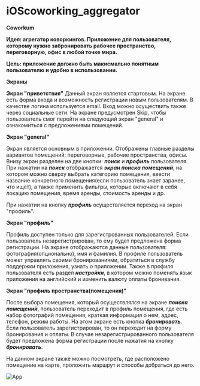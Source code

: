 # iOScoworking_aggregator
**Coworkum**

**Идея: агрегатор коворкингов. Приложение для пользователя, которому нужно забронировать рабочее пространство, переговорную, офис в любой точке мира.**

**Цель: приложение должно быть макисмально понятным пользователю и удобно в использовании.**


**Экраны**

**Экран "приветствия"**
Данный экран является стартовым. На экране есть форма входа и возможность регистрации новым пользователям. В качестве логина используется email. Вход можно осуществить также через социальные сети. На экране предусмотрен Skip, чтобы пользователь смог перейти на следующий экран "general" и ознакомиться с предложениями помещений.

**Экран "general"**

Экран является основным в приложении. Отображены главные разделы вариантов помещений: переговорные, рабочие пространства, офисы. Внизу экран разделен на две кнопки: ***поиск*** и ***профиль*** пользователя. При нажатии на ***поиск*** отображается ***экран поиска помещений***,  на котором можно сверху выбрать категорию помещения, ввести название конкретного помещения(если пользователь знает заранее, что ищет), а также применить фильтры, которые включают в себя локацию помещения, время аренды, стоимость аренды и др.

При нажатии на кнопку ***профиль*** осуществляется переход на экран "профиль".

**Экран "профиль"**

Профиль доступен только для зарегистрованных пользователей.
Если пользователь незарегистрирован, то ему будет предложена форма регистрации.
На экране отображаются данные пользователя: фотография(опционально), имя и фамилия. В профиле пользователь может управлять своими бронированиями, обратиться в службу поддержки приложения, узнать о приложении. Также в профиля пользователя есть раздел ***настройки***, в котором можно поменять язык приложения на английский и изменить валюту оплаты бронивания. 

**Экран "профиль пространства(помещения)"**

После выбора помещения, который осуществлялся на экране ***поиска помещений***, пользователь переходит в профиль помещения, где есть набор фотографий помещения, краткая информация о нем, адрес, телефон, режим работы. На этом экране есть кнопка ***бронировать***. Если пользователь зарегистрирован, то он переходит на форму бронирования и оплаты. В случае незарегистрированного пользователя будет предложена форма регистрации после нажатия на кнопку ***бронировать***.

На данном экране также можно посмотреть, где расположено помещение на карте, проложить маршрут и способы добраться до него.

![App](https://sun9-7.userapi.com/c851324/v851324106/1dd1b8/6kVNeVyJJEU.jpg)


